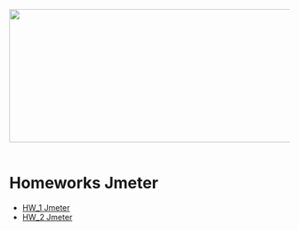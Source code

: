 <div>
<img src="https://asifahmedsarja.files.wordpress.com/2019/09/jmeter-tutorial.png" **alt="Git" width="700" height="240"/>&nbsp;
</div>



# Homeworks Jmeter


* [HW_1 Jmeter](https://github.com/TatianaGordievskaia/HOMEWORKS/tree/main/JMETER/HW_1)
* [HW_2 Jmeter](https://github.com/TatianaGordievskaia/HOMEWORKS/tree/main/JMETER/HW_2)







